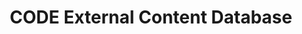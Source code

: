 ---
title: CODE External Content Database
redirect_to: https://drive.google.com/drive/u/0/folders/0BwM3-gpEhNAVWGpxY2V4OWVNbGc?resourcekey=0-iRa95yv_jQKWxSVQqMji8g
redirect_from: 
  - /ExternalContentDatabase
  - /externalcontentdatabase
---